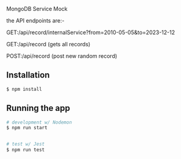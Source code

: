 MongoDB Service Mock


the API endpoints are:-

GET:/api/record/internalService?from=2010-05-05&to=2023-12-12

GET:/api/record (gets all records)

POST:/api/record (post new random record)


## Installation

```bash
$ npm install
```

## Running the app

```bash
# development w/ Nodemon
$ npm run start


# test w/ Jest
$ npm run test

```

